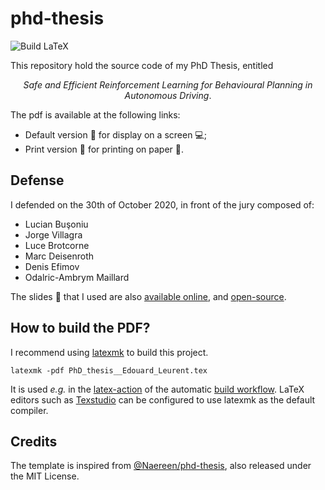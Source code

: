 # phd-thesis
![Build LaTeX](https://github.com/eleurent/phd-thesis/workflows/Build%20LaTeX/badge.svg)

This repository hold the source code of my PhD Thesis, entitled

<p align="center"><em>Safe and Efficient Reinforcement Learning for Behavioural Planning in Autonomous Driving</em>.</p>

The pdf  is available at the following links:
* Default version :construction: for display on a screen :computer:;
* Print version :construction: for printing on paper :book:.

## Defense

I defended on the 30th of October 2020, in front of the jury composed of:

* Lucian Buşoniu
* Jorge Villagra
* Luce Brotcorne
* Marc Deisenroth
* Denis Efimov
* Odalric-Ambrym Maillard

The slides :newspaper: that I used are also [available online](https://eleurent.github.io/phd-defense/), and [open-source](https://github.com/eleurent/phd-defense).


## How to build the PDF?

I recommend using [latexmk](https://www.ctan.org/pkg/latexmk/) to build this project.

```latexmk -pdf PhD_thesis__Edouard_Leurent.tex```

It is used _e.g._ in the [latex-action](https://github.com/xu-cheng/latex-action) of the automatic [build workflow](/.github/workflows/main.yml).
LaTeX editors such as [Texstudio](https://www.texstudio.org/) can be configured to use latexmk as the default compiler.

## Credits

The template is inspired from [@Naereen/phd-thesis](https://github.com/Naereen/phd-thesis), also released under the MIT License.